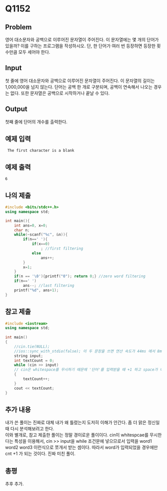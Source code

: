 # Q1152

## Problem
영어 대소문자와 공백으로 이루어진 문자열이 주어진다. 이 문자열에는 몇 개의 단어가 있을까? 이를 구하는 프로그램을 작성하시오. 단, 한 단어가 여러 번 등장하면 등장한 횟수만큼 모두 세어야 한다.

## Input
첫 줄에 영어 대소문자와 공백으로 이루어진 문자열이 주어진다. 이 문자열의 길이는 1,000,000을 넘지 않는다. 단어는 공백 한 개로 구분되며, 공백이 연속해서 나오는 경우는 없다. 또한 문자열은 공백으로 시작하거나 끝날 수 있다.

## Output
첫째 줄에 단어의 개수를 출력한다.

## 예제 입력
```
 The first character is a blank
```

## 예제 출력

```
6
```

## 나의 제출
```cpp
#include <bits/stdc++.h>
using namespace std;

int main(){
    int ans=0, x=0;
    char n;
    while(~scanf("%c", &n)){
        if(n==' '){
            if(x==0)
                ; //first filtering
            else
                ans++;
        }
        x=1;
    }
    if(n == '\0'){printf("0"); return 0;} //zero word filtering
    if(n==' ')
        ans--; //last filtering
    printf("%d", ans+1);
}
```

## 참고 제출
```cpp
#include <iostream>
using namespace std;
 
int main()
{
    //cin.tie(NULL);
	//ios::sync_with_stdio(false); 이 두 문장을 쓰면 연산 속도가 44ms 에서 8ms 까지 줄어든다.
    string input;
    int textCount = 0;
    while (cin >> input)
    // cin은 whitespace를 무시하기 때문에 '단어'를 입력받을 때 +1 하고 space가 나온 다음 다시 단어를 입력받는다.
    {
        textCount++;
    }
    cout << textCount;
}
```

## 추가 내용
내가 쓴 풀이는 진짜로 대체 내가 왜 틀렸는지 도저히 이해가 안간다. 좀 더 맑은 정신일때 다시 분석해보려고 한다.  
이와 별개로, 참고 제출한 풀이는 정말 경이로운 풀이이다. cin이 whitespcae를 무시한다는 특성을 이용해서, cin >> input을 while 조건문에 넣으므로서 입력을
word1 word2 word3 이런식으로 쪼개서 받는 셈이다. 따라서 word가 입력되었을 경우에만 cnt +1 가 되는 것이다. 진짜 미친 풀이.

## 총평
추후 추가.

